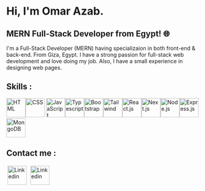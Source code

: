 # Hi, I'm Omar Azab. 

## MERN Full-Stack Developer from Egypt! 🌐



I'm a Full-Stack Developer (MERN) having specializaion in both front-end & back-end. From Giza, Egypt. I have a strong passion for full-stack web development and love doing my job. Also, I have a small experience in designing web pages. 

## Skills :
<img src="https://skillicons.dev/icons?i=html" height="50px" title="HTML"><img src="https://skillicons.dev/icons?i=css" height="50px" title="CSS"> <img src="https://skillicons.dev/icons?i=js" title="JavaScript" height="50px"><img src="https://skillicons.dev/icons?i=ts" title="Typescript" height="50px"><img src="https://skillicons.dev/icons?i=bootstrap" height="50px" title="Bootstrap"><img src="https://skillicons.dev/icons?i=tailwind" height="50px" title="Tailwind"><img src="https://skillicons.dev/icons?i=react" height="50px" title="React.js"><img src="https://skillicons.dev/icons?i=nextjs" height="50px" title="Next.js"><img src="https://skillicons.dev/icons?i=nodejs" height="50px" title="Node.js"><img src="https://skillicons.dev/icons?i=express" height="50px" title="Express.js"><img src="https://skillicons.dev/icons?i=mongodb" height="50px" title="MongoDB">
## Contact me :
<a href="https://www.linkedin.com/in/omar-azab-843089292/"><img src="https://skillicons.dev/icons?i=linkedin" height="50px" title="Linkedin" style="padding: 3px" class="skill-icon"></a>
<a href="https://www.linkedin.com/in/omar-azab-843089292/"><img src="https://skillicons.dev/icons?i=web" height="50px" title="Linkedin" style="padding: 3px" class="skill-icon"></a>


